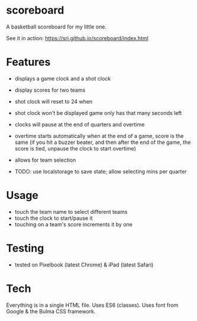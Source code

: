 # scoreboard
A basketball scoreboard for my little one.

See it in action: https://sri.github.io/scoreboard/index.html

# Features
- displays a game clock and a shot clock
- display scores for two teams
- shot clock will reset to 24 when
- shot clock won't be displayed game only has that many seconds left
- clocks will pause at the end of quarters and overtime
- overtime starts automatically when at the end of a game, score is the same
  (if you hit a buzzer beater, and then after the end of the game, the score
    is tied, unpause the clock to start overtime)
- allows for team selection

- TODO: use localstorage to save state; allow selecting mins per quarter

# Usage
- touch the team name to select different teams
- touch the clock to start/pause it
- touching on a team's score increments it by one

# Testing
- tested on Pixelbook (latest Chrome) & iPad (latest Safari)

# Tech
Everything is in a single HTML file. Uses ES6 (classes). Uses font from Google & the Bulma CSS framework.
